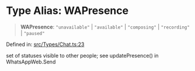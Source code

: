 # Type Alias: WAPresence

> **WAPresence**: `"unavailable"` \| `"available"` \| `"composing"` \| `"recording"` \| `"paused"`

Defined in: [src/Types/Chat.ts:23](https://github.com/Fokusdotid/bail/blob/8a30cf93a8ac726f06d1ad6578695812a8253e53/src/Types/Chat.ts#L23)

set of statuses visible to other people; see updatePresence() in WhatsAppWeb.Send
